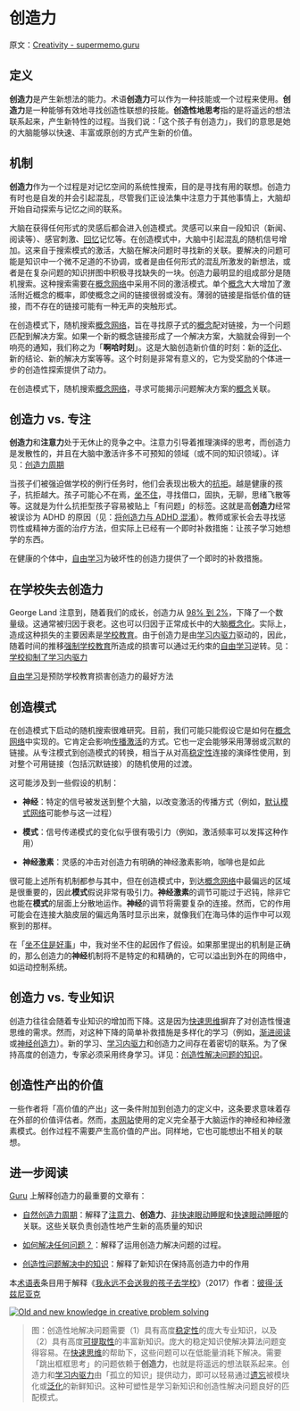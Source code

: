# 创造力

原文：[Creativity - supermemo.guru](https://supermemo.guru/wiki/Creativity)

## 定义

**创造力**是产生新想法的能力。术语**创造力**可以作为一种技能或一个过程来使用。**创造力**是一种能够有效地寻找创造性联想的技能。**创造性地思考**指的是将遥远的想法联系起来，产生新特性的过程。当我们说：「这个孩子有创造力」，我们的意思是她的大脑能够以快速、丰富或原创的方式产生新的价值。

## 机制

**创造力**作为一个过程是对记忆空间的系统性搜索，目的是寻找有用的联想。创造力有时也是自发的并会引起混乱，尽管我们正设法集中注意力于其他事情上，大脑却开始自动探索与记忆之间的联系。

大脑在获得任何形式的灵感后都会进入创造模式。灵感可以来自一段知识（新闻、阅读等）、感官刺激、[回忆](https://supermemo.guru/wiki/Recall)记忆等。在创造模式中，大脑中引起混乱的随机信号增加。这来自于搜索模式的激活，大脑在解决问题时寻找新的关联。要解决的问题可能是知识中一个微不足道的不协调，或者是由任何形式的混乱所激发的新想法，或者是在复杂问题的知识拼图中积极寻找缺失的一块。创造力最明显的组成部分是随机搜索。这种搜索需要在[概念网络](https://supermemo.guru/wiki/Concept_network)中采用不同的激活模式。单个[概念](https://supermemo.guru/wiki/Concept)大大增加了激活附近概念的概率，即使概念之间的链接很弱或没有。薄弱的链接是指低价值的链接，而不存在的链接可能有一种无声的突触形式。

在创造模式下，随机搜索[概念网络](https://supermemo.guru/wiki/Concept_network)，旨在寻找原子式的[概念](https://supermemo.guru/wiki/Concept)配对链接，为一个问题匹配到解决方案。如果一个新的概念链接形成了一个解决方案，大脑就会得到一个响亮的通知，我们称之为「**啊哈时刻**」。这是大脑创造新价值的时刻：新的[泛化](https://supermemo.guru/wiki/Generalization)、新的结论、新的解决方案等等。这个时刻是非常有意义的，它为受奖励的个体进一步的创造性探索提供了动力。

在创造模式下，随机搜索[概念网络](https://supermemo.guru/wiki/Concept_network)，寻求可能揭示问题解决方案的[概念](https://supermemo.guru/wiki/Concept)关联。

## 创造力 vs. 专注

**创造力**和**注意力**处于无休止的竞争之中。注意力引导着推理演绎的思考，而创造力是发散性的，并且在大脑中激活许多不可预知的领域（或不同的知识领域）。详见：[创造力周期](https://supermemo.guru/wiki/Creativity_cycle)

当孩子们被强迫做学校的例行任务时，他们会表现出极大的[抗拒](https://supermemo.guru/wiki/Reactance)。越是健康的孩子，抗拒越大。孩子可能心不在焉，[坐不住](https://supermemo.guru/wiki/Fidgeting)，寻找借口，固执，无聊，思绪飞散等等。这就是为什么抗拒型孩子容易被贴上「有问题」的标签。这就是高**创造力**经常被误诊为 ADHD 的原因（见：[将创造力与 ADHD 混淆](https://supermemo.guru/wiki/Confusing_creativity_with_ADHD)）。教师或家长会去寻找惩罚性或精神方面的治疗方法，但实际上已经有一个即时补救措施：让孩子学习她想学的东西。

在健康的个体中，[自由学习](https://supermemo.guru/wiki/Free_learning)为破坏性的创造力提供了一个即时的补救措施。

## 在学校失去创造力

George Land 注意到，随着我们的成长，创造力从 [98% 到 2%](http://www.youtube.com/watch?v=ZfKMq-rYtnc)，下降了一个数量级。这通常被归因于衰老。这也可以归因于正常成长中的大脑[概念化](https://supermemo.guru/wiki/Conceptualization)。实际上，造成这种损失的主要因素是[学校教育](https://supermemo.guru/wiki/Schooling)。由于创造力是由[学习内驱力](https://supermemo.guru/wiki/Learn_drive)驱动的，因此，随着时间的推移[强制学校教育](https://supermemo.guru/wiki/Coercive_learning)所造成的损害可以通过无约束的[自由学习](https://supermemo.guru/wiki/Free_learning)逆转。见：[学校抑制了学习内驱力](https://supermemo.guru/wiki/Schools_suppress_the_learn_drive)

[自由学习](https://supermemo.guru/wiki/Free_learning)是预防学校教育损害创造力的最好方法

## 创造模式

在创造模式下启动的随机搜索很难研究。目前，我们可能只能假设它是如何在[概念网络](https://supermemo.guru/wiki/Concept_network)中实现的。它肯定会影响[传播激活](https://supermemo.guru/wiki/Spreading_activation)的方式。它也一定会能够采用薄弱或沉默的链接。从专注模式到创造模式的转换，相当于从对高[稳定性](https://supermemo.guru/wiki/Stability)连接的演绎性使用，到对整个可用链接（包括沉默链接）的随机使用的过渡。

这可能涉及到一些假设的机制：

- **神经**：特定的信号被发送到整个大脑，以改变激活的传播方式（例如，[默认模式网络](https://en.wikipedia.org/wiki/Default_mode_network)可能参与这一过程）

- **模式**：信号传递模式的变化似乎很有吸引力（例如，激活频率可以发挥这种作用）

- **神经激素**：灵感的冲击对创造力有明确的神经激素影响，咖啡也是如此

很可能上述所有机制都参与其中，但在创造模式中，到达[概念网络](https://supermemo.guru/wiki/Concept_network)中最偏远的区域是很重要的，因此**模式**假说非常有吸引力。**神经激素**的调节可能过于迟钝，除非它也能在**模式**的层面上分散地运作。**神经**的调节将需要复杂的连接。然而，它的作用可能会在连接大脑皮层的偏远角落时显示出来，就像我们在海马体的运作中可以观察到的那样。

在「[坐不住是好事](https://supermemo.guru/wiki/Fidgeting_is_good)」中，我对坐不住的起因作了假设。如果那里提出的机制是正确的，那么创造力的**神经**机制将不是特定的和精确的，它可以溢出到外在的网络中，如运动控制系统。

## 创造力 vs. 专业知识

创造力往往会随着专业知识的增加而下降。这是因为[快速思维](https://supermemo.guru/wiki/Fast_thinking)摒弃了对创造性慢速思维的需求。然而，对这种下降的简单补救措施是多样化的学习（例如，[渐进阅读](https://supermemo.guru/wiki/Incremental_reading)或[神经创造力](https://supermemo.guru/wiki/Neural_creativity)）。新的学习、[学习内驱力](https://supermemo.guru/wiki/Learn_drive)和创造力之间存在着密切的联系。为了保持高度的创造力，专家必须采用终身学习。详见：[创造性解决问题的知识](https://supermemo.guru/wiki/Knowledge_in_creative_problem_solving)。

## 创造性产出的价值

一些作者将「高价值的产出」这一条件附加到创造力的定义中，这条要求意味着存在外部的价值评估者。然而，[本网站](https://supermemo.guru/wiki/SuperMemo_Guru)使用的定义完全基于大脑运作的神经和神经激素模式。创作过程不需要产生高价值的产出。同样地，它也可能想出不相关的联想。

## 进一步阅读

[Guru](https://supermemo.guru/wiki/SuperMemo_Guru) 上解释创造力的最重要的文章有：

- [自然创造力周期](https://supermemo.guru/wiki/Natural_creativity_cycle)：解释了[注意力](https://supermemo.guru/wiki/Attention)、**创造力**、[非快速眼动睡眠](https://supermemo.guru/wiki/NREM_sleep)和[快速眼动睡眠](https://supermemo.guru/wiki/REM_sleep)的关联。这些关联负责创造性地产生新的高质量的知识

- [如何解决任何问题？](https://supermemo.guru/wiki/How_to_solve_any_problem%3F)：解释了运用创造力解决问题的过程。

- [创造性问题解决中的知识](https://supermemo.guru/wiki/Knowledge_in_creative_problem_solving)：解释了新知识在保持高创造力中的作用

本[术语表](https://supermemo.guru/wiki/Glossary)条目用于解释《[我永远不会送我的孩子去学校](https://supermemo.guru/wiki/Problem_of_Schooling)》（2017）作者：[彼得·沃兹尼亚克](https://supermemo.guru/wiki/Piotr_Wozniak)

[![Old and new knowledge in creative problem solving](https://supermemo.guru/images/thumb/0/0c/Knowledge_in_creative_problem_solving.png/500px-Knowledge_in_creative_problem_solving.png)](https://supermemo.guru/wiki/File:Knowledge_in_creative_problem_solving.png)

> 图：创造性地解决问题需要（1）具有高度[稳定性](https://supermemo.guru/wiki/Stability)的庞大专业知识，以及（2）具有高度[可提取性](https://supermemo.guru/wiki/Retrievability)的丰富新知识。庞大的稳定知识使解决算法问题变得容易。在[快速思维](https://supermemo.guru/wiki/Fast_thinking)的帮助下，这些问题可以在低能量消耗下解决。需要「跳出框框思考」的问题依赖于**创造力**，也就是将遥远的想法联系起来。创造力和[学习内驱力](https://supermemo.guru/wiki/Learn_drive)由「孤立的知识」提供动力，即可以轻易通过[遗忘](https://supermemo.guru/wiki/Forgetting)被模块化或[泛化](https://supermemo.guru/wiki/Generalization)的新鲜知识。这种可塑性是学习新知识和创造性解决问题良好的匹配模式。